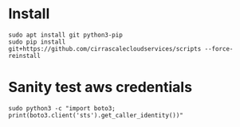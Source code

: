 # Install

```
sudo apt install git python3-pip
sudo pip install git+https://github.com/cirrascalecloudservices/scripts --force-reinstall
```

# Sanity test aws credentials

```
sudo python3 -c "import boto3; print(boto3.client('sts').get_caller_identity())"
```
